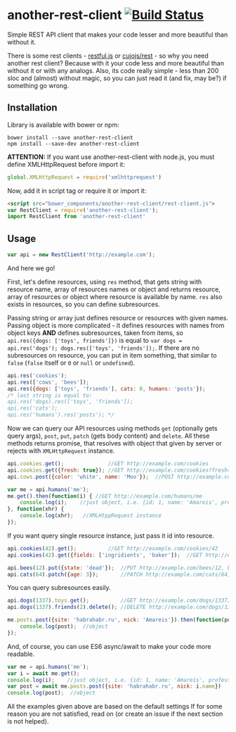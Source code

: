 # another-rest-client [![Build Status](https://travis-ci.org/Amareis/another-rest-client.svg?branch=master)](https://travis-ci.org/Amareis/another-rest-client)
Simple REST API client that makes your code lesser and more beautiful than without it.

There is some rest clients - [restful.js](https://github.com/marmelab/restful.js) or [cujojs/rest](https://github.com/cujojs/rest) - so why you need another rest client? Because with it your code less and more beautiful than without it or with any analogs. Also, its code really simple - less than 200 sloc and (almost) without magic, so you can just read it (and fix, may be?) if something go wrong.

## Installation
Library is available with bower or npm:
```
bower install --save another-rest-client
npm install --save-dev another-rest-client
```

**ATTENTION:** If you want use another-rest-client with node.js, you must define XMLHttpRequest before import it:
```js
global.XMLHttpRequest = require('xmlhttprequest')
```

Now, add it in script tag or require it or import it:
```html
<script src="bower_components/another-rest-client/rest-client.js">
var RestClient = require('another-rest-client');
import RestClient from 'another-rest-client'
```

## Usage
```js
var api = new RestClient('http://example.com');
```
And here we go!

First, let's define resources, using `res` method, that gets string with resource name, array of resources names or object and returns resource, array of resources or object where resource is available by name.
`res` also exists in resources, so you can define subresources.

Passing string or array just defines resource or resources with given names. Passing object is more complicated - it defines resources with names from object keys **AND** defines subresources, taken from items, so `api.res({dogs: ['toys', friends']})` is equal to `var dogs = api.res('dogs'); dogs.res(['toys', 'friends']);`. If there are no subresources on resource, you can put in item something, that similar to `false` (`false` itself or `0` or `null` or `undefined`).
```js
api.res('cookies');
api.res(['cows', 'bees']);
api.res({dogs: ['toys', 'friends'], cats: 0, humans: 'posts'});
/* last string is equal to:
api.res('dogs).res(['toys', 'friends']);
api.res('cats');
api.res('humans').res('posts'); */
```

Now we can query our API resources using methods `get` (optionally gets query args), `post`, `put`, `patch` (gets body content) and `delete`. All these methods returns promise, that resolves with object that given by server or rejects with `XMLHttpRequest` instance.
```js
api.cookies.get();              //GET http://example.com/cookies
api.cookies.get({fresh: true}); //GET http://example.com/cookies?fresh=true
api.cows.post({color: 'white', name: 'Moo'});  //POST http://example.com/cows, body="{"color":"white","name":"Moo"}"

var me = api.humans('me');
me.get().then(function(i) { //GET http://example.com/humans/me
    console.log(i);    //just object, i.e. {id: 1, name: 'Amareis', profession: 'programmer'}
}, function(xhr) {
    console.log(xhr);   //XMLHtppRequest instance
});
```
If you want query single resource instance, just pass it id into resource.
```js
api.cookies(42).get();          //GET http://example.com/cookies/42
api.cookies(42).get({fields: ['ingridients', 'baker']);  //GET http://example.com/cookies/42?fields=ingridients,baker

api.bees(12).put({state: 'dead'});  //PUT http://example.com/bees/12, body="{"state":"dead"}"
api.cats(64).patch({age: 3});       //PATCH http://example.com/cats/64, body="{"age":3}"
```
You can query subresources easily.
```js
api.dogs(1337).toys.get();          //GET http://example.com/dogs/1337/toys
api.dogs(1337).friends(2).delete(); //DELETE http://example.com/dogs/1337/friends/2

me.posts.post({site: 'habrahabr.ru', nick: 'Amareis'}).then(function(post) {
    console.log(post);  //object
});
```
And, of course, you can use ES6 async/await to make your code more readable.
```js
var me = api.humans('me');
var i = await me.get();
console.log(i);    //just object, i.e. {id: 1, name: 'Amareis', profession: 'programmer'}
var post = await me.posts.post({site: 'habrahabr.ru', nick: i.name})
console.log(post);  //object
```
All the examples given above are based on the default settings If for some reason you are not satisfied, read on (or create an issue if the next section is not helped).
